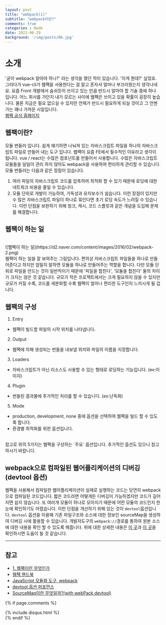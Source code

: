 ```yaml
---
layout: post
title: "webpack(1)"
subtitle: "webpack이란?"
comments: true
categories : Node
date: 2022-06-29
background: '/img/posts/06.jpg'
---
```


# 소개
'굳이 webpack 알아야 하나?' 라는 생각을 했던 적이 있습니다. '이게 뭔데?' 싶었죠.
그러다가 vue-cli가 웹팩을 사용한다는 걸 알고 혼자서 얼마나 부끄러웠는지 생각나네요.
요즘 Front 개발에서 숨쉬듯이 쓰이고 있는 만큼 반드시 알아야 할 기술 중에 하나 입니다.
어느 회사를 가던지 내가 모르는 사이에 웹팩은 쓰이고 있을 확률이 굉장히 높습니다.
물론 지금은 필요 없으실 수 있지만 언제가 반드시 필요하게 되실 것이고 그 언젠가는 꽤나 가까운 시일입니다.
<br>
[웹팩 공식 홈페이지](https://webpack.kr/)

## 웹팩이란?
모듈 번들러 입니다.
쉽게 얘기하면 나눠져 있는 자바스크립트 파일을 하나의 자바스크립트 파일로 만들어 내는 도구 입니다.
웹팩이 요즘 FE에서 필수적인 이유라고 생각이 됩니다.
vue / react는 수많은 컴포넌트를 만들어서 사용합니다.
수많은 자바스크립트 모듈들을 일일이 관리 하지 않아도 webpack을 사용하여 편리하게 관리할 수 있습니다.
<br>
모듈 번들러는 다음과 같은 장점이 있습니다.
1. 여러 파일의 자바스크립트 코드를 압축하여 최적화 할 수 있기 때문에 로딩에 대한 네트워크 비용을 줄일 수 있습니다.
2. 모듈 단위로 개발이 가능하여, 가독성과 유지보수가 쉽습니다.
이런 장점이 있지만 수 많은 자바스크립트 파일이 하나로 묶인다면 초기 로딩 속도가 느려질 수 있습니다.
이런 단점을 보완하기 위해 청크, 캐시, 코드 스플릿과 같은 개념을 도입해 문제를 해결합니다.

## 웹팩이 하는 일
<br>
![휍팩이 하는 일](https://d2.naver.com/content/images/2016/02/webpack-2.png)
<br>
웹팩이 하는 일을 잘 보여주는 그림입니다.
편의상 자바스크립트 파일들을 하나로 만들어준다고 하지만 엄밀히 말하면 모듈을 하나로 만들어주는 역할을 합니다.
다만 모듈 단위로 파일을 만드는 것이 일반적이기 때문에 '피일을 합친다', '모듈을 합친다' 둘의 차이가 크지는 않은 것  같습니다.
규모가 작은 프로젝트에서는 크게 필요하지 않을 수 있지만 규모가 커질 수록, 코드를 세분화할 수록 웹팩이 얼마나 편리한 도구인지 느끼시게 될 겁니다.


## 웹팩의 구성
1. Entry
  - 웹팩이 빌드할 파일의 시작 위치를 나타냅니다.
2. Output
  - 웹팩에 의해 생성되는 번들을 내보낼 위치와 파일의 이름을 지정합니다.
3. Loaders
  - 자바스크립트가 아닌 리소스도 사용할 수 있는 형태로 로딩하는 기능입니다. (ex:이미지)
4. Plugin
  - 번들된 결과물에 추가적인 처리를 할 수 있습니다. (ex:난독화)
5. Mode
  - production, development, none 중에 옵션을 선택하여 웹팩을 빌드 할 수 있도록 합니다.
  - 환경별 최적화를 위한 옵션입니다.
<br>
참고로 위의 5가지는 웹팩을 구성하는 `주요` 옵션입니다. 추가적인 옵션도 있으니 참고 하시기 바랍니다.

## webpack으로 컴파일된 웹어플리케이션의 디버깅(devtool 옵션)
웹팩을 사용해서 컴파일한 웹어플리케이션이 실제로 실행하는 코드는 당연히 webpack으로 컴파일된 코드입니다.
짧은 코드라면 어떻게든 디버깅이 가능하겠지만 코드가 길어지면 쉽지 않습니다.
또 여러개 모듈이 하나로 모아지기 때문에 어떤 모듈의 코드인지 한눈에 확인하기도 어렵습니다.
이런 단점을 개선하기 위해 있는 것이 `devtool`옵션입니다.
`devtool` 옵션을 이용해 기존 파일구조와 소스에 대한 정보인 sourceMap을 생성하여 디버깅 시에 활용할 수 있습니다.
개발자도구의 `webpack://`경로를 통하여 원본 소스에 대한 내용을 확인 할 수 있도록 해줍니다.
위에 대한 상세한 내용은 [이 곳](https://velog.io/@seeker1207/SourceMap%EC%9D%B4%EB%9E%80-%EB%AC%B4%EC%97%87%EC%9D%BC%EA%B9%8Cwith-webPack-devtool)과 [이 곳](https://perfectacle.github.io/2016/11/14/Webpack-devtool-option-Performance/)을 확인하시면 도움이 될 것 같습니다.




---
## 참고
- [1. 웹팩이란 무엇인가](https://medium.com/@woody_dev/js-webpack-1-%EC%9B%B9%ED%8C%A9%EC%9D%B4%EB%9E%80-%EB%AC%B4%EC%97%87%EC%9D%B8%EA%B0%80-f29ebca31da4)
- [웹팩 핸드북](https://joshua1988.github.io/)
- [JavaScript 모듈화 도구, webpack](https://d2.naver.com/helloworld/0239818)
- [devtool 옵션 퍼포먼스](https://perfectacle.github.io/2016/11/14/Webpack-devtool-option-Performance/)
- [SourceMap이란 무엇일까?(with webPack devtool)](https://velog.io/@seeker1207/SourceMap%EC%9D%B4%EB%9E%80-%EB%AC%B4%EC%97%87%EC%9D%BC%EA%B9%8Cwith-webPack-devtool)

{% if page.comments %}
<div id="post-disqus" class="container">
{% include disqus.html %}
</div>
{% endif %}
